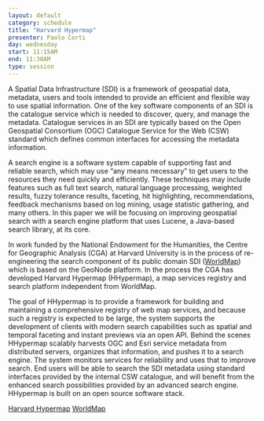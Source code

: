 ```yaml
---
layout: default
category: schedule
title: "Harvard Hypermap"
presenter: Paolo Corti
day: wednesday
start: 11:15AM
end: 11:30AM
type: session
---
```


A Spatial Data Infrastructure (SDI) is a framework of geospatial data, metadata, users and tools
intended to provide an efficient and flexible way to use spatial information. One of the key
software components of an SDI is the catalogue service which is needed to discover, query, and
manage the metadata. Catalogue services in an SDI are typically based on the Open Geospatial
Consortium (OGC) Catalogue Service for the Web (CSW) standard which defines common
interfaces for accessing the metadata information.

A search engine is a software system capable of supporting fast and reliable search, which may
use “any means necessary” to get users to the resources they need quickly and efficiently. These
techniques may include features such as full text search, natural language processing, weighted
results, fuzzy tolerance results, faceting, hit highlighting, recommendations, feedback
mechanisms based on log mining, usage statistic gathering, and many others. In this paper we
will be focusing on improving geospatial search with a search engine platform that uses Lucene,
a Java-based search library, at its core.

In work funded by the National Endowment for the Humanities, the Centre for Geographic
Analysis (CGA) at Harvard University is in the process of re-engineering the search component
of its public domain SDI ([WorldMap](http://worldmap.harvard.edu)) which is based on the
GeoNode platform. In the process the CGA has developed Harvard Hypermap (HHypermap), a
map services registry and search platform independent from WorldMap.

The goal of HHypermap is to provide a framework for building and maintaining a comprehensive
registry of web map services, and because such a registry is expected to be large, the system
supports the development of clients with modern search capabilities such as spatial and temporal
faceting and instant previews via an open API. Behind the scenes HHypermap scalably harvests
OGC and Esri service metadata from distributed servers, organizes that information, and pushes it
to a search engine. The system monitors services for reliability and uses that to improve search.
End users will be able to search the SDI metadata using standard interfaces provided by the
internal CSW catalogue, and will benefit from the enhanced search possibilities provided by an
advanced search engine. HHypermap is built on an open source software stack.

[Harvard Hypermap](http://hh.worldmap.harvard.edu/)
[WorldMap](http://worldmap.harvard.edu/)
